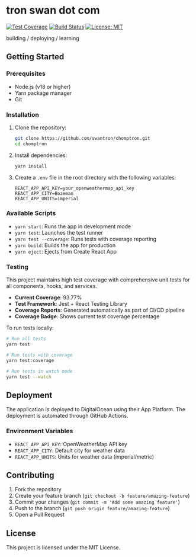 # tron swan dot com

[![Test Coverage](https://img.shields.io/badge/coverage-93.77%25-brightgreen)](https://github.com/swantron/tronswan/actions)
[![Build Status](https://github.com/swantron/tronswan/workflows/react%20app%20CI:CD%20with%20playwright/badge.svg)](https://github.com/swantron/tronswan/actions)
[![License: MIT](https://img.shields.io/badge/License-MIT-yellow.svg)](https://opensource.org/licenses/MIT)

building / deploying / learning

## Getting Started

### Prerequisites

- Node.js (v18 or higher)
- Yarn package manager
- Git

### Installation

1. Clone the repository:
   ```bash
   git clone https://github.com/swantron/chomptron.git
   cd chomptron
   ```

2. Install dependencies:
   ```bash
   yarn install
   ```

3. Create a `.env` file in the root directory with the following variables:
   ```
   REACT_APP_API_KEY=your_openweathermap_api_key
   REACT_APP_CITY=Bozeman
   REACT_APP_UNITS=imperial
   ```

### Available Scripts

- `yarn start`: Runs the app in development mode
- `yarn test`: Launches the test runner
- `yarn test --coverage`: Runs tests with coverage reporting
- `yarn build`: Builds the app for production
- `yarn eject`: Ejects from Create React App

### Testing

This project maintains high test coverage with comprehensive unit tests for all components, hooks, and services.

- **Current Coverage**: 93.77%
- **Test Framework**: Jest + React Testing Library
- **Coverage Reports**: Generated automatically as part of CI/CD pipeline
- **Coverage Badge**: Shows current test coverage percentage

To run tests locally:
```bash
# Run all tests
yarn test

# Run tests with coverage
yarn test:coverage

# Run tests in watch mode
yarn test --watch
```



## Deployment

The application is deployed to DigitalOcean using their App Platform. The deployment is automated through GitHub Actions.

### Environment Variables

- `REACT_APP_API_KEY`: OpenWeatherMap API key
- `REACT_APP_CITY`: Default city for weather data
- `REACT_APP_UNITS`: Units for weather data (imperial/metric)

## Contributing

1. Fork the repository
2. Create your feature branch (`git checkout -b feature/amazing-feature`)
3. Commit your changes (`git commit -m 'Add some amazing feature'`)
4. Push to the branch (`git push origin feature/amazing-feature`)
5. Open a Pull Request

## License

This project is licensed under the MIT License.
